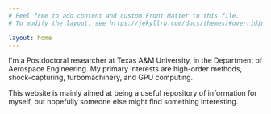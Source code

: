 ```yaml
---
# Feel free to add content and custom Front Matter to this file.
# To modify the layout, see https://jekyllrb.com/docs/themes/#overriding-theme-defaults

layout: home
---
```



I'm a Postdoctoral researcher at Texas A&M University, in the Department of Aerospace Engineering. My primary interests are high-order methods, shock-capturing, turbomachinery, and GPU computing.

This website is mainly aimed at being a useful repository of information for myself, but hopefully someone else might find something interesting.

